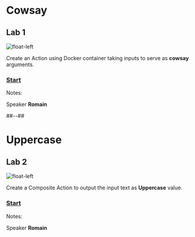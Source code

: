 <!-- .slide: class="exercice" -->

# Cowsay

## Lab 1

![float-left](./assets/images/syntax-lab1-cowsay.png)

Create an Action using Docker container taking inputs to serve as **cowsay** arguments.

### [Start](https://github.com/sfeir-open-source/sfeir-school-github-action-dev/tree/main/steps/10-syntax-lab1-action-input)

Notes:

Speaker **Romain**

##--##

<!-- .slide: class="exercice" -->

# Uppercase
## Lab 2

![float-left](./assets/images/syntax-lab2-uppercase.jpeg)

Create a Composite Action to output the input text as **Uppercase** value.

### [Start](https://github.com/sfeir-open-source/sfeir-school-github-action-dev/tree/main/steps/10-syntax-lab2-action-output)

Notes:

Speaker **Romain**
